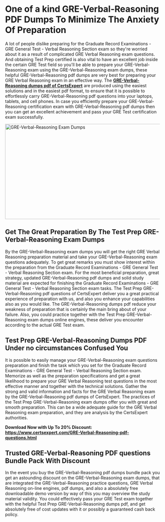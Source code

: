 <h1><strong>One of a kind GRE-Verbal-Reasoning PDF Dumps To Minimize The Anxiety Of Preparation</strong></h1>
<p>A lot of people dislike preparing for the Graduate Record Examinations - GRE General Test - Verbal Reasoning Section exam so they're worried about it as a result of complicated GRE Verbal Reasoning exam questions. And obtaining Test Prep certified is also vital to have an excellent job inside the certain GRE Test field so you'll be able to prepare your GRE-Verbal-Reasoning exam using the GRE-Verbal-Reasoning exam dumps, these helpful GRE-Verbal-Reasoning pdf dumps are very best for preparing your GRE Verbal Reasoning exam in an effective way. The <a href="https://www.certsexpert.com/GRE-Verbal-Reasoning-pdf-questions.html"><strong>GRE-Verbal-Reasoning dumps pdf of CertsExpert</strong></a> are produced using the easiest solutions and in the easiest pdf format, to ensure that it is possible to effortlessly carry GRE-Verbal-Reasoning pdf questions into your laptops, tablets, and cell phones. In case you efficiently prepare your GRE-Verbal-Reasoning certification exam with GRE-Verbal-Reasoning pdf dumps then you can get an excellent achievement and pass your GRE Test certification exam successfully.</p>
<p><img src="https://i.ibb.co/BZznMst/GRE-Verbal-Reasoning.png" alt="GRE-Verbal-Reasoning Exam Dumps" width="550" height="309" /></p>
<h2><strong>Get The Great Preparation By The Test Prep GRE-Verbal-Reasoning Exam Dumps</strong></h2>
<p>By the GRE-Verbal-Reasoning exam dumps you will get the right GRE Verbal Reasoning preparation material and take your GRE-Verbal-Reasoning exam questions adequately. To get great remarks you must show interest within the preparation from the Graduate Record Examinations - GRE General Test - Verbal Reasoning Section exam. For the most beneficial preparation, great strategy, updated GRE-Verbal-Reasoning pdf dumps and solid study material are expected for finishing the Graduate Record Examinations - GRE General Test - Verbal Reasoning Section exam tasks. The Test Prep GRE-Verbal-Reasoning pdf questions of CertsExpert deliver you a great practical experience of preparation with us, and also you enhance your capabilities also as you would like. The GRE-Verbal-Reasoning dumps pdf reduce your weakness of preparation that is certainly the main bring about of your failure. Also, you could practice together with the Test Prep GRE-Verbal-Reasoning exam dumps online engines, these deliver you encounter according to the actual GRE Test exam.</p>
<h2><strong>Test Prep GRE-Verbal-Reasoning Dumps PDF Under no circumstances Confused You</strong></h2>
<p>It is possible to easily manage your GRE-Verbal-Reasoning exam questions preparation and finish the task which you set for the Graduate Record Examinations - GRE General Test - Verbal Reasoning Section exam. Memorize as well as the preparation specifications and get a great likelihood to prepare your GRE Verbal Reasoning test questions in the most effective manner and together with the technical solutions. Gather the strong and valid information and facts for the GRE Verbal Reasoning exam by the GRE-Verbal-Reasoning pdf dumps of CertsExpert. The practices of the Test Prep GRE-Verbal-Reasoning exam dumps offer you with great and smooth preparation. This can be a wide adequate guide for the GRE Verbal Reasoning exam preparation, and they are analysis by the CertsExpert authorities.</p>
<p><strong>Download Now with Up To 20% Discount: <a href="https://www.certsexpert.com/GRE-Verbal-Reasoning-pdf-questions.html">https://www.certsexpert.com/GRE-Verbal-Reasoning-pdf-questions.html</a></strong></p>
<h2><strong>Trusted GRE-Verbal-Reasoning PDF questions Bundle Pack With Discount</strong></h2>
<p>In the event you buy the GRE-Verbal-Reasoning pdf dumps bundle pack you get an astounding discount on the GRE-Verbal-Reasoning exam dumps, that are integrated the GRE-Verbal-Reasoning practice questions, GRE Verbal Reasoning on-line engines, pdf dumps, and also a absolutely free downloadable demo version by way of this you may overview the study material validity. You could effectively pass your GRE Test exam together with the helpful Test Prep GRE-Verbal-Reasoning dumps pdf, and get absolutely free of cost updates with it or possibly a guaranteed cash back policy.</p>
<p>&nbsp;</p>
